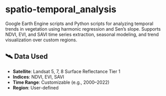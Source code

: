 # spatio-temporal_analysis
Google Earth Engine scripts and Python scripts for analyzing temporal trends in vegetation using harmonic regression and Sen’s slope. Supports NDVI, EVI, and SAVI time series extraction, seasonal modeling, and trend visualization over custom regions.

## 🛰️ Data Used

- **Satellite**: Landsat 5, 7, 8 Surface Reflectance Tier 1
- **Indices**: NDVI, EVI, SAVI
- **Time Range**: Customizable (e.g., 2000–2022)
- **Region**: User-defined 
